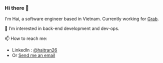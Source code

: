 ### Hi there 👋

I'm Hai, a software engineer based in Vietnam. Currently working for [Grab](https://github.com/grab).

🔭 I’m interested in back-end development and dev-ops.


📫 How to reach me: 
* LinkedIn : [@haitran26](https://www.linkedin.com/in/haitran26/)
* Or [Send me an email](mailto:haitv.me@gmail.com)